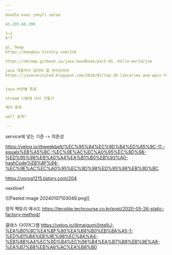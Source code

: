 ```yaml
---
---
bundle exec jekyll serve

43.203.66.200

1~2
6~7

gc, heap
https://mangkyu.tistory.com/118

https://nbcamp.gitbook.io/java-handbook/part-01.-hello-world/jvm

java 개발자가 알아야 할 라이브러리
https://javarevisited.blogspot.com/2018/01/top-20-libraries-and-apis-for-java-programmers.html#axzz8NiKZd9T7


java 버전별 특징

stream 나중에 다시 건들기

에러 종류

uml? 설계?

---
```




service에 넣는 기준 -> 의존성

https://velog.io/@weekbelt/%EC%95%84%EC%9D%B4%ED%85%9C-11.-equals%EB%A5%BC-%EC%9E%AC%EC%A0%95%EC%9D%98-%ED%95%98%EB%A0%A4%EA%B1%B0%EB%93%A0-hashCode%EB%8F%84-%EC%9E%AC%EC%A0%95%EC%9D%98%ED%95%98%EB%9D%BC

https://vprog1215.tistory.com/204

nextline?

![[Pasted image 20240107103049.png]]

정적 팩토리 메서드
https://tecoble.techcourse.co.kr/post/2020-05-26-static-factory-method/

클래스 다이어그램
https://velog.io/@maigumi/IntelliJ-%EA%B0%9C%EA%BF%80%EA%B8%B0%EB%8A%A5-1-%ED%81%B4%EB%9E%98%EC%8A%A4-%EB%8B%A4%EC%9D%B4%EC%96%B4%EA%B7%B8%EB%9E%A8-%EA%B7%B8%EB%A6%AC%EA%B8%B0